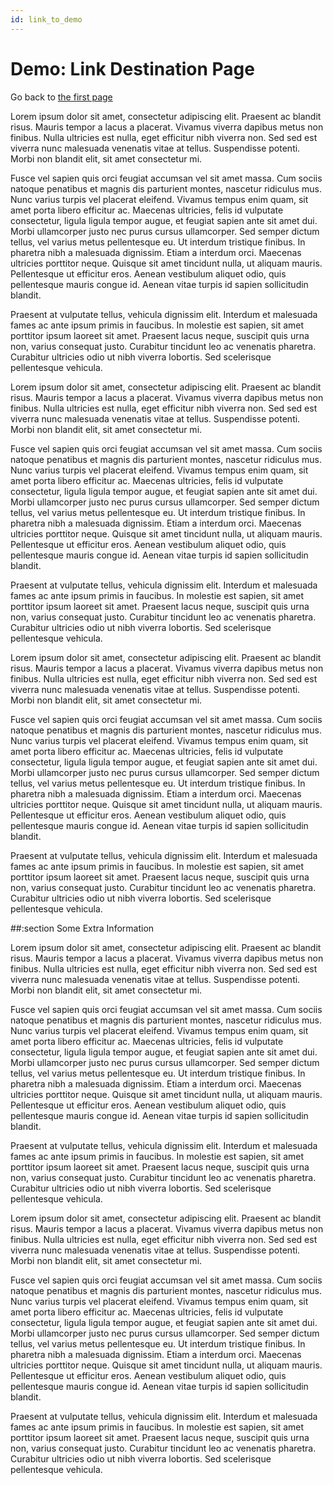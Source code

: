 ```yaml
---
id: link_to_demo
---
```

# Demo: Link Destination Page

Go back to [the first page](@link_from_demo)

Lorem ipsum dolor sit amet, consectetur adipiscing elit. Praesent ac blandit risus. Mauris tempor a lacus a placerat. Vivamus viverra dapibus metus non finibus. Nulla ultricies est nulla, eget efficitur nibh viverra non. Sed sed est viverra nunc malesuada venenatis vitae at tellus. Suspendisse potenti. Morbi non blandit elit, sit amet consectetur mi.

Fusce vel sapien quis orci feugiat accumsan vel sit amet massa. Cum sociis natoque penatibus et magnis dis parturient montes, nascetur ridiculus mus. Nunc varius turpis vel placerat eleifend. Vivamus tempus enim quam, sit amet porta libero efficitur ac. Maecenas ultricies, felis id vulputate consectetur, ligula ligula tempor augue, et feugiat sapien ante sit amet dui. Morbi ullamcorper justo nec purus cursus ullamcorper. Sed semper dictum tellus, vel varius metus pellentesque eu. Ut interdum tristique finibus. In pharetra nibh a malesuada dignissim. Etiam a interdum orci. Maecenas ultricies porttitor neque. Quisque sit amet tincidunt nulla, ut aliquam mauris. Pellentesque ut efficitur eros. Aenean vestibulum aliquet odio, quis pellentesque mauris congue id. Aenean vitae turpis id sapien sollicitudin blandit.

Praesent at vulputate tellus, vehicula dignissim elit. Interdum et malesuada fames ac ante ipsum primis in faucibus. In molestie est sapien, sit amet porttitor ipsum laoreet sit amet. Praesent lacus neque, suscipit quis urna non, varius consequat justo. Curabitur tincidunt leo ac venenatis pharetra. Curabitur ultricies odio ut nibh viverra lobortis. Sed scelerisque pellentesque vehicula.

Lorem ipsum dolor sit amet, consectetur adipiscing elit. Praesent ac blandit risus. Mauris tempor a lacus a placerat. Vivamus viverra dapibus metus non finibus. Nulla ultricies est nulla, eget efficitur nibh viverra non. Sed sed est viverra nunc malesuada venenatis vitae at tellus. Suspendisse potenti. Morbi non blandit elit, sit amet consectetur mi.

Fusce vel sapien quis orci feugiat accumsan vel sit amet massa. Cum sociis natoque penatibus et magnis dis parturient montes, nascetur ridiculus mus. Nunc varius turpis vel placerat eleifend. Vivamus tempus enim quam, sit amet porta libero efficitur ac. Maecenas ultricies, felis id vulputate consectetur, ligula ligula tempor augue, et feugiat sapien ante sit amet dui. Morbi ullamcorper justo nec purus cursus ullamcorper. Sed semper dictum tellus, vel varius metus pellentesque eu. Ut interdum tristique finibus. In pharetra nibh a malesuada dignissim. Etiam a interdum orci. Maecenas ultricies porttitor neque. Quisque sit amet tincidunt nulla, ut aliquam mauris. Pellentesque ut efficitur eros. Aenean vestibulum aliquet odio, quis pellentesque mauris congue id. Aenean vitae turpis id sapien sollicitudin blandit.

Praesent at vulputate tellus, vehicula dignissim elit. Interdum et malesuada fames ac ante ipsum primis in faucibus. In molestie est sapien, sit amet porttitor ipsum laoreet sit amet. Praesent lacus neque, suscipit quis urna non, varius consequat justo. Curabitur tincidunt leo ac venenatis pharetra. Curabitur ultricies odio ut nibh viverra lobortis. Sed scelerisque pellentesque vehicula.

Lorem ipsum dolor sit amet, consectetur adipiscing elit. Praesent ac blandit risus. Mauris tempor a lacus a placerat. Vivamus viverra dapibus metus non finibus. Nulla ultricies est nulla, eget efficitur nibh viverra non. Sed sed est viverra nunc malesuada venenatis vitae at tellus. Suspendisse potenti. Morbi non blandit elit, sit amet consectetur mi.

Fusce vel sapien quis orci feugiat accumsan vel sit amet massa. Cum sociis natoque penatibus et magnis dis parturient montes, nascetur ridiculus mus. Nunc varius turpis vel placerat eleifend. Vivamus tempus enim quam, sit amet porta libero efficitur ac. Maecenas ultricies, felis id vulputate consectetur, ligula ligula tempor augue, et feugiat sapien ante sit amet dui. Morbi ullamcorper justo nec purus cursus ullamcorper. Sed semper dictum tellus, vel varius metus pellentesque eu. Ut interdum tristique finibus. In pharetra nibh a malesuada dignissim. Etiam a interdum orci. Maecenas ultricies porttitor neque. Quisque sit amet tincidunt nulla, ut aliquam mauris. Pellentesque ut efficitur eros. Aenean vestibulum aliquet odio, quis pellentesque mauris congue id. Aenean vitae turpis id sapien sollicitudin blandit.

Praesent at vulputate tellus, vehicula dignissim elit. Interdum et malesuada fames ac ante ipsum primis in faucibus. In molestie est sapien, sit amet porttitor ipsum laoreet sit amet. Praesent lacus neque, suscipit quis urna non, varius consequat justo. Curabitur tincidunt leo ac venenatis pharetra. Curabitur ultricies odio ut nibh viverra lobortis. Sed scelerisque pellentesque vehicula.

##:section Some Extra Information

Lorem ipsum dolor sit amet, consectetur adipiscing elit. Praesent ac blandit risus. Mauris tempor a lacus a placerat. Vivamus viverra dapibus metus non finibus. Nulla ultricies est nulla, eget efficitur nibh viverra non. Sed sed est viverra nunc malesuada venenatis vitae at tellus. Suspendisse potenti. Morbi non blandit elit, sit amet consectetur mi.

Fusce vel sapien quis orci feugiat accumsan vel sit amet massa. Cum sociis natoque penatibus et magnis dis parturient montes, nascetur ridiculus mus. Nunc varius turpis vel placerat eleifend. Vivamus tempus enim quam, sit amet porta libero efficitur ac. Maecenas ultricies, felis id vulputate consectetur, ligula ligula tempor augue, et feugiat sapien ante sit amet dui. Morbi ullamcorper justo nec purus cursus ullamcorper. Sed semper dictum tellus, vel varius metus pellentesque eu. Ut interdum tristique finibus. In pharetra nibh a malesuada dignissim. Etiam a interdum orci. Maecenas ultricies porttitor neque. Quisque sit amet tincidunt nulla, ut aliquam mauris. Pellentesque ut efficitur eros. Aenean vestibulum aliquet odio, quis pellentesque mauris congue id. Aenean vitae turpis id sapien sollicitudin blandit.

Praesent at vulputate tellus, vehicula dignissim elit. Interdum et malesuada fames ac ante ipsum primis in faucibus. In molestie est sapien, sit amet porttitor ipsum laoreet sit amet. Praesent lacus neque, suscipit quis urna non, varius consequat justo. Curabitur tincidunt leo ac venenatis pharetra. Curabitur ultricies odio ut nibh viverra lobortis. Sed scelerisque pellentesque vehicula.

Lorem ipsum dolor sit amet, consectetur adipiscing elit. Praesent ac blandit risus. Mauris tempor a lacus a placerat. Vivamus viverra dapibus metus non finibus. Nulla ultricies est nulla, eget efficitur nibh viverra non. Sed sed est viverra nunc malesuada venenatis vitae at tellus. Suspendisse potenti. Morbi non blandit elit, sit amet consectetur mi.

Fusce vel sapien quis orci feugiat accumsan vel sit amet massa. Cum sociis natoque penatibus et magnis dis parturient montes, nascetur ridiculus mus. Nunc varius turpis vel placerat eleifend. Vivamus tempus enim quam, sit amet porta libero efficitur ac. Maecenas ultricies, felis id vulputate consectetur, ligula ligula tempor augue, et feugiat sapien ante sit amet dui. Morbi ullamcorper justo nec purus cursus ullamcorper. Sed semper dictum tellus, vel varius metus pellentesque eu. Ut interdum tristique finibus. In pharetra nibh a malesuada dignissim. Etiam a interdum orci. Maecenas ultricies porttitor neque. Quisque sit amet tincidunt nulla, ut aliquam mauris. Pellentesque ut efficitur eros. Aenean vestibulum aliquet odio, quis pellentesque mauris congue id. Aenean vitae turpis id sapien sollicitudin blandit.

Praesent at vulputate tellus, vehicula dignissim elit. Interdum et malesuada fames ac ante ipsum primis in faucibus. In molestie est sapien, sit amet porttitor ipsum laoreet sit amet. Praesent lacus neque, suscipit quis urna non, varius consequat justo. Curabitur tincidunt leo ac venenatis pharetra. Curabitur ultricies odio ut nibh viverra lobortis. Sed scelerisque pellentesque vehicula.
